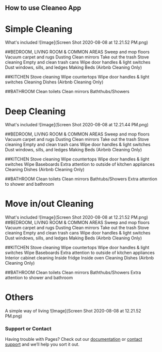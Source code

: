 ## How to use Cleaneo App



# Simple Cleaning
What's included
![Image](Screen Shot 2020-08-08 at 12.21.52 PM.png)

##BEDROOM, LIVING ROOM & COMMON AREAS
Sweep and mop floors
Vacuum carpet and rugs
Dusting
Clean mirrors
Take out the trash
Stove cleaning
Empty and clean trash cans
Wipe door handles & light switches
Dust windows, sills, and ledges
Making Beds (Airbnb Cleaning Only)

##KITCHEN
Stove cleaning
Wipe countertops
Wipe door handles & light switches
Cleaning Dishes (Airbnb Cleaning Only)

##BATHROOM
Clean toilets
Clean mirrors
Baththubs/Showers

# Deep Cleaning
What's included
![Image](Screen Shot 2020-08-08 at 12.21.44 PM.png)

##BEDROOM, LIVING ROOM & COMMON AREAS
Sweep and mop floors
Vacuum carpet and rugs
Dusting
Clean mirrors
Take out the trash
Stove cleaning
Empty and clean trash cans
Wipe door handles & light switches
Dust windows, sills, and ledges
Making Beds (Airbnb Cleaning Only)

##KITCHEN
Stove cleaning
Wipe countertops
Wipe door handles & light switches
Wipe Baseboards
Extra attention to outside of kitchen appliances
Cleaning Dishes (Airbnb Cleaning Only)

##BATHROOM
Clean toilets
Clean mirrors
Bathtubs/Showers
Extra attention to shower and bathroom

# Move in/out Cleaning
What's included
![Image](Screen Shot 2020-08-08 at 12.21.52 PM.png)
##BEDROOM, LIVING ROOM & COMMON AREAS
Sweep and mop floors
Vacuum carpet and rugs
Dusting
Clean mirrors
Take out the trash
Stove cleaning
Empty and clean trash cans
Wipe door handles & light switches
Dust windows, sills, and ledges
Making Beds (Airbnb Cleaning Only)

##KITCHEN
Stove cleaning
Wipe countertops
Wipe door handles & light switches
Wipe Baseboards
Extra attention to outside of kitchen appliances
Interior cabinet cleaning
Inside fridge
Inside oven
Cleaning Dishes (Airbnb Cleaning Only)

##BATHROOM
Clean toilets
Clean mirrors
Baththubs/Showers
Extra attention to shower and bathroom

# Others
A simple way of living
![Image](Screen Shot 2020-08-08 at 12.21.52 PM.png)



### Support or Contact

Having trouble with Pages? Check out our [documentation](https://docs.github.com/categories/github-pages-basics/) or [contact support](https://support.github.com/contact) and we’ll help you sort it out.
